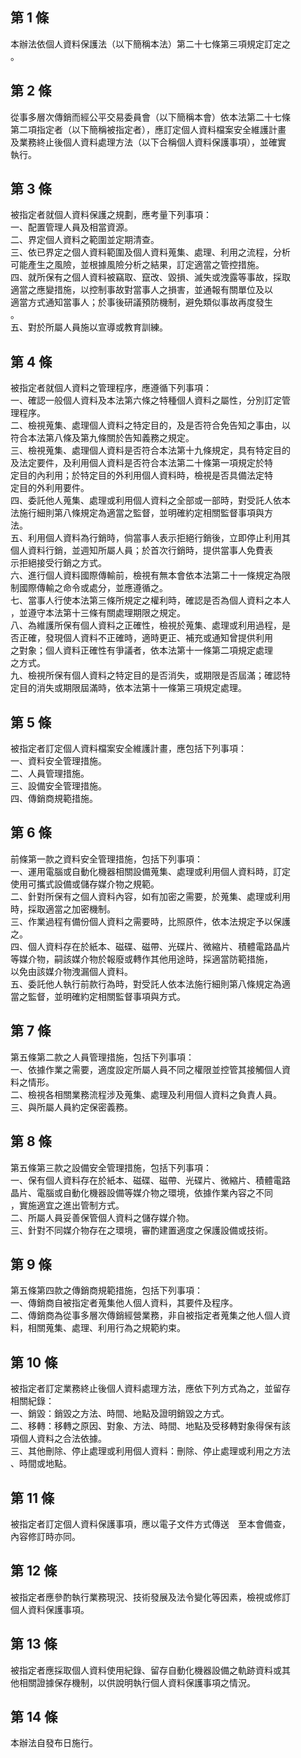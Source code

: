 第 1 條
-------
本辦法依個人資料保護法（以下簡稱本法）第二十七條第三項規定訂定之  
。

第 2 條
-------
從事多層次傳銷而經公平交易委員會（以下簡稱本會）依本法第二十七條  
第二項指定者（以下簡稱被指定者），應訂定個人資料檔案安全維護計畫  
及業務終止後個人資料處理方法（以下合稱個人資料保護事項），並確實  
執行。

第 3 條
-------
被指定者就個人資料保護之規劃，應考量下列事項：  
一、配置管理人員及相當資源。  
二、界定個人資料之範圍並定期清查。  
三、依已界定之個人資料範圍及個人資料蒐集、處理、利用之流程，分析  
    可能產生之風險，並根據風險分析之結果，訂定適當之管控措施。  
四、就所保有之個人資料被竊取、竄改、毀損、滅失或洩露等事故，採取  
    適當之應變措施，以控制事故對當事人之損害，並通報有關單位及以  
    適當方式通知當事人；於事後研議預防機制，避免類似事故再度發生  
    。  
五、對於所屬人員施以宣導或教育訓練。

第 4 條
-------
被指定者就個人資料之管理程序，應遵循下列事項：  
一、確認一般個人資料及本法第六條之特種個人資料之屬性，分別訂定管  
    理程序。  
二、檢視蒐集、處理個人資料之特定目的，及是否符合免告知之事由，以  
    符合本法第八條及第九條關於告知義務之規定。  
三、檢視蒐集、處理個人資料是否符合本法第十九條規定，具有特定目的  
    及法定要件，及利用個人資料是否符合本法第二十條第一項規定於特  
    定目的內利用；於特定目的外利用個人資料時，檢視是否具備法定特  
    定目的外利用要件。  
四、委託他人蒐集、處理或利用個人資料之全部或一部時，對受託人依本  
    法施行細則第八條規定為適當之監督，並明確約定相關監督事項與方  
    法。  
五、利用個人資料為行銷時，倘當事人表示拒絕行銷後，立即停止利用其  
    個人資料行銷，並週知所屬人員；於首次行銷時，提供當事人免費表  
    示拒絕接受行銷之方式。  
六、進行個人資料國際傳輸前，檢視有無本會依本法第二十一條規定為限  
    制國際傳輸之命令或處分，並應遵循之。  
七、當事人行使本法第三條所規定之權利時，確認是否為個人資料之本人  
    ，並遵守本法第十三條有關處理期限之規定。  
八、為維護所保有個人資料之正確性，檢視於蒐集、處理或利用過程，是  
    否正確，發現個人資料不正確時，適時更正、補充或通知曾提供利用  
    之對象；個人資料正確性有爭議者，依本法第十一條第二項規定處理  
    之方式。  
九、檢視所保有個人資料之特定目的是否消失，或期限是否屆滿；確認特  
    定目的消失或期限屆滿時，依本法第十一條第三項規定處理。

第 5 條
-------
被指定者訂定個人資料檔案安全維護計畫，應包括下列事項：  
一、資料安全管理措施。  
二、人員管理措施。  
三、設備安全管理措施。  
四、傳銷商規範措施。

第 6 條
-------
前條第一款之資料安全管理措施，包括下列事項：  
一、運用電腦或自動化機器相關設備蒐集、處理或利用個人資料時，訂定  
    使用可攜式設備或儲存媒介物之規範。  
二、針對所保有之個人資料內容，如有加密之需要，於蒐集、處理或利用  
    時，採取適當之加密機制。  
三、作業過程有備份個人資料之需要時，比照原件，依本法規定予以保護  
    之。  
四、個人資料存在於紙本、磁碟、磁帶、光碟片、微縮片、積體電路晶片  
    等媒介物，嗣該媒介物於報廢或轉作其他用途時，採適當防範措施，  
    以免由該媒介物洩漏個人資料。  
五、委託他人執行前款行為時，對受託人依本法施行細則第八條規定為適  
    當之監督，並明確約定相關監督事項與方式。

第 7 條
-------
第五條第二款之人員管理措施，包括下列事項：  
一、依據作業之需要，適度設定所屬人員不同之權限並控管其接觸個人資  
    料之情形。  
二、檢視各相關業務流程涉及蒐集、處理及利用個人資料之負責人員。  
三、與所屬人員約定保密義務。

第 8 條
-------
第五條第三款之設備安全管理措施，包括下列事項：  
一、保有個人資料存在於紙本、磁碟、磁帶、光碟片、微縮片、積體電路  
    晶片、電腦或自動化機器設備等媒介物之環境，依據作業內容之不同  
    ，實施適宜之進出管制方式。  
二、所屬人員妥善保管個人資料之儲存媒介物。  
三、針對不同媒介物存在之環境，審酌建置適度之保護設備或技術。

第 9 條
-------
第五條第四款之傳銷商規範措施，包括下列事項：  
一、傳銷商自被指定者蒐集他人個人資料，其要件及程序。  
二、傳銷商為從事多層次傳銷經營業務，非自被指定者蒐集之他人個人資  
    料，相關蒐集、處理、利用行為之規範約束。

第 10 條
--------
被指定者訂定業務終止後個人資料處理方法，應依下列方式為之，並留存  
相關紀錄：　　　　　  
一、銷毀：銷毀之方法、時間、地點及證明銷毀之方式。  
二、移轉：移轉之原因、對象、方法、時間、地點及受移轉對象得保有該  
    項個人資料之合法依據。  
三、其他刪除、停止處理或利用個人資料：刪除、停止處理或利用之方法  
    、時間或地點。

第 11 條
--------
被指定者訂定個人資料保護事項，應以電子文件方式傳送　至本會備查，  
內容修訂時亦同。

第 12 條
--------
被指定者應參酌執行業務現況、技術發展及法令變化等因素，檢視或修訂  
個人資料保護事項。

第 13 條
--------
被指定者應採取個人資料使用紀錄、留存自動化機器設備之軌跡資料或其  
他相關證據保存機制，以供說明執行個人資料保護事項之情況。

第 14 條
--------
本辦法自發布日施行。

